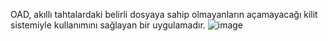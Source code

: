 OAD, akıllı tahtalardaki belirli dosyaya sahip olmayanların açamayacağı kilit sistemiyle kullanımını sağlayan bir uygulamadır.
![image](https://github.com/user-attachments/assets/60ba1468-1c97-4cb9-a62d-6014c921e27c)
